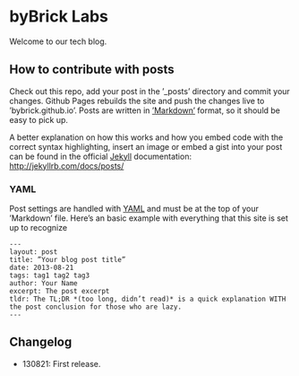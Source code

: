 # byBrick Labs

Welcome to our tech blog.

## How to contribute with posts

Check out this repo, add your post in the ’_posts’ directory and commit your changes. Github Pages rebuilds the site and push the changes live to ’bybrick.github.io’. Posts are written in [’Markdown’](http://daringfireball.net/projects/markdown/) format, so it should be easy to pick up.

A better explanation on how this works and how you embed code with the correct syntax highlighting, insert an image or embed a gist into your post can be found in the official [Jekyll](http://jekyllrb.com/) documentation: http://jekyllrb.com/docs/posts/ 

### YAML

Post settings are handled with [YAML](http://yaml.org/) and must be at the top of your ’Markdown’ file. Here’s an basic example with everything that this site is set up to recognize

```
---
layout: post
title: ”Your blog post title”
date: 2013-08-21
tags: tag1 tag2 tag3
author: Your Name
excerpt: The post excerpt
tldr: The TL;DR *(too long, didn’t read)* is a quick explanation WITH the post conclusion for those who are lazy.
---
```

## Changelog

* 130821: First release.